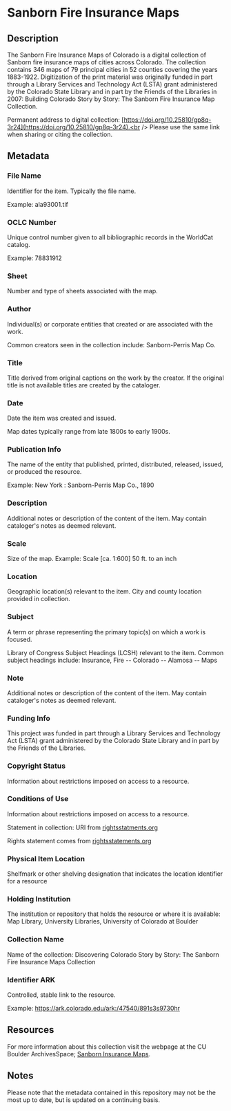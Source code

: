 # Sanborn Fire Insurance Maps
## Description
The Sanborn Fire Insurance Maps of Colorado is a digital collection of Sanborn fire insurance maps of cities across Colorado. The collection contains 346 maps of 79 principal cities in 52 counties covering the years 1883-1922. Digitization of the print material was originally funded in part through a Library Services and Technology Act (LSTA) grant administered by the Colorado State Library and in part by the Friends of the Libraries in 2007: Building Colorado Story by Story: The Sanborn Fire Insurance Map Collection.

Permanent address to digital collection: [https://doi.org/10.25810/gp8q-3r24](https://doi.org/10.25810/gp8q-3r24).<br /> 
Please use the same link when sharing or citing the collection.
## Metadata
### File Name
Identifier for the item. Typically the file name. 

Example: ala93001.tif
### OCLC Number
Unique control number given to all bibliographic records in the WorldCat catalog. 

Example: 78831912 
### Sheet
Number and type of sheets associated with the map.
### Author
Individual(s) or corporate entities that created or are associated with the work.

Common creators seen in the collection include: Sanborn-Perris Map Co.
### Title
Title derived from original captions on the work by the creator. If the original title is not available titles are created by the cataloger.
### Date
Date the item was created and issued. 

Map dates typically range from late 1800s to early 1900s.
### Publication Info
The name of the entity that published, printed, distributed, released, issued, or produced the resource.

Example: New York : Sanborn-Perris Map Co., 1890
### Description
Additional notes or description of the content of the item. May contain cataloger's notes as deemed relevant.
### Scale
Size of the map. Example: Scale [ca. 1:600] 50 ft. to an inch
### Location
Geographic location(s) relevant to the item. City and county location provided in collection.
### Subject
A term or phrase representing the primary topic(s) on which a work is focused.

Library of Congress Subject Headings (LCSH) relevant to the item. Common subject headings include: Insurance, Fire -- Colorado -- Alamosa -- Maps
### Note
Additional notes or description of the content of the item. May contain cataloger's notes as deemed relevant.

### Funding Info
This project was funded in part through a Library Services and Technology Act (LSTA) grant administered by the Colorado State Library and in part by the Friends of the Libraries.
### Copyright Status
Information about restrictions imposed on access to a resource.
### Conditions of Use
Information about restrictions imposed on access to a resource.

Statement in collection: URI from [rightsstatments.org](https://rightsstatements.org/page/NoC-NC/1.0/?language=en)

Rights statement comes from [rightsstatements.org](https://rightsstatements.org/page/1.0/?language=en)
### Physical Item Location
Shelfmark or other shelving designation that indicates the location identifier for a resource
### Holding Institution
The institution or repository that holds the resource or where it is available: Map Library, University Libraries, University of Colorado at Boulder
### Collection Name
Name of the collection: Discovering Colorado Story by Story: The Sanborn Fire Insurance Maps Collection
### Identifier ARK
Controlled, stable link to the resource. 

Example: https://ark.colorado.edu/ark:/47540/891s3s9730hr
## Resources
For more information about this collection visit the webpage at the CU Boulder ArchivesSpace; [Sanborn Insurance Maps](https://archives.colorado.edu/repositories/2/resources/750).

## Notes
Please note that the metadata contained in this repository may not be the most up to date, but is updated on a continuing basis.
